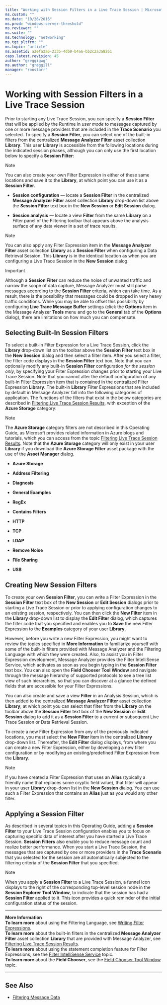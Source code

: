 ```yaml
---
title: "Working with Session Filters in a Live Trace Session | Microsoft Docs"
ms.custom: ""
ms.date: "10/26/2016"
ms.prod: "windows-server-threshold"
ms.reviewer: ""
ms.suite: ""
ms.technology: "networking"
ms.tgt_pltfrm: ""
ms.topic: "article"
ms.assetid: a2efa2a6-2335-4db9-b4a6-bb2c2a3a8261
caps.latest.revision: 45
author: "greggigwg"
ms.author: "greggill"
manager: "ronstarr"
---
```


# Working with Session Filters in a Live Trace Session

Prior to starting any Live Trace Session, you can specify a **Session Filter** that will be applied by the Runtime in *user mode* to messages captured by one or more message providers that are included in the **Trace Scenario** you selected. To specify a **Session Filter**, you can select one of the built-in filters from the centralized **Message Analyzer Filter** asset collection **Library**. This user **Library** is accessible from the following locations during the indicated session phases, although you can  only use the first location below to specify a **Session Filter**:  
  
> [!NOTE]
>  You can also create your own Filter Expression in either of these same locations and save it to the **Library**, at which point you can use it as a **Session Filter**.  
  
-   **Session configuration** — locate a **Session Filter** in the centralized **Message Analyzer Filter** asset collection **Library** drop-down list above the **Session Filter** text box in the **New Session** or **Edit Session** dialog.  
  
-   **Session analysis** — locate a  view **Filter** from the same **Library** on a Filter panel of the Filtering toolbar that appears above the analysis surface of any data viewer in a set of trace results.  
  
> [!NOTE]
>  You can also apply any Filter Expression item in the **Message Analyzer Filter** asset collection **Library** as a **Session Filter** when configuring a Data Retrieval Session. This **Library** is in the identical location as when you are configuring a Live Trace Session in the **New Session** dialog.  
  
> [!IMPORTANT]
>  Although a **Session Filter** can reduce the noise of unwanted traffic and narrow the scope of data capture, Message Analyzer must still parse messages according to the **Session Filter** criteria, which can take time. As a result, there is the possibility that messages could be dropped in very heavy traffic conditions. While you may be able to offset this possibility by configuring **Live Trace Message Buffer** settings (click the **Options** item in the Message Analyzer **Tools** menu and go to the **General** tab of the **Options** dialog), there are limitations on how much you can compensate.  
  
<a name="BKMK_SelectingSessionFilters"></a>   
## Selecting Built-In Session Filters  
 To select a built-in Filter Expression for a Live Trace Session, click the **Library** drop-down list on the toolbar above the **Session Filter** text box in the **New Session** dialog and then select a filter item. After you select a filter, the filter code displays in the **Session Filter** text box. Note that you can optionally modify any built-in **Session Filter** configuration *for the session only*, by specifying your Filter Expression changes prior to starting your Live Trace Session. Note that you cannot alter the default configuration of any built-in Filter Expression item that is contained in the centralized Filter Expression **Library**. The built-in **Library** Filter Expressions that are included by default in Message Analyzer fall into the following categories of application. The functions of the filters that exist in the below categories are described in [Filtering Live Trace Session Results](filtering-live-trace-session-results.md), with exception of the **Azure Storage** category:  
  
> [!NOTE]
>  The **Azure Storage** category filters are not described in this Operating Guide, as Microsoft provides related information in Azure blogs and tutorials, which you can access from the topic [Filtering Live Trace Session Results](filtering-live-trace-session-results.md). Note that the **Azure Storage** category will only exist in your user **Library** if you download the **Azure Storage Filter** asset package with the use of  the **Asset Manager** dialog.  
  
-   **Azure Storage**  
  
-   **Address Filtering**  
  
-   **Diagnosis**  
  
-   **General Examples**  
  
-   **RegEx**  
  
-   **Contains Filters**  
  
-   **HTTP**  
  
-   **TCP**  
  
-   **LDAP**  
  
-   **Remove Noise**  
  
-   **File Sharing**  
  
-   **USB**  
  
## Creating New Session Filters  

 To create your own **Session Filter**, you can write a Filter Expression in the **Session Filter** text box of the **New Session** or **Edit Session** dialogs prior to starting a Live Trace Session or prior to applying configuration changes to an existing session, respectively. You can then click the **New Filter** item in the **Library** drop-down list to display the **Edit Filter** dialog, which captures the filter code that you specified and enables you to **Save** the new Filter Expression to the **Examples** category of your user **Library**.  
  
 However, before you write a new Filter Expression, you might want to review the topics specified in **More Information** to familiarize yourself with some of the built-in filters provided with Message Analyzer and the Filtering Language with which they were created. Also, to assist you in Filter Expression development, Message Analyzer provides the Filter IntelliSense Service, which activates as soon as you begin typing in the **Session Filter** text box. You can also open the **Field Chooser** **Tool Window** and navigate through the message hierarchy of supported protocols to see a tree list view of such hierarchies, so that you can discover at a glance the defined fields that are accessible for your Filter Expressions.  
  
 You can also create and save a view **Filter** in an Analysis Session, which is then added to the centralized **Message Analyzer Filter** asset collection  **Library**; at which point you can select that filter from the **Library** on the toolbar above the **Session Filter** text box of the **New Session** or **Edit Session** dialog to add it as a **Session Filter** to a current or subsequent Live Trace Session or Data Retrieval Session.  
  
 To create a new Filter Expression from any of the previously indicated locations, you must select the **New Filter** item in the centralized **Library** drop-down list. Thereafter, the **Edit Filter** dialog displays, from where you can create a new Filter Expression, either by developing a new filter configuration or by modifying an existing/predefined Filter Expression from the **Library**.  
  
> [!NOTE]
>  If you have created a Filter Expression that uses an **Alias** (typically a friendly name that replaces some cryptic field value), that filter will appear in your user **Library** drop-down list in the  **New Session** dialog. You can use such a Filter Expression that contains an **Alias** just as you would any other filter.  
  
## Applying a Session Filter  

 As described in several topics in this Operating Guide, adding a **Session Filter** to your Live Trace Session configuration enables you to focus on capturing specific data of interest after you have started a Live Trace Session. **Session Filters** also enable you to reduce message count and realize better performance. When you start a Live Trace Session, the messages that are captured by one or more providers in the **Trace Scenario** that you selected for the session are all automatically subjected to the filtering criteria of the **Session Filter** that you specified.  
  
> [!NOTE]
>  When you apply a **Session Filter** to a Live Trace Session, a funnel icon displays to the right of the corresponding top-level session node in the **Session Explorer** **Tool Window**, to indicate that the session has had a **Session Filter** applied to it. This icon provides a quick reminder of the initial configuration status of the session.  
  
---  
  
 **More Information**   
 **To learn more** about using the Filtering Language, see [Writing Filter Expressions](writing-filter-expressions.md).   
**To learn more** about the built-in filters in the centralized **Message Analyzer Filter** asset collection **Library** that are provided with Message Analyzer, see [Filtering Live Trace Session Results](filtering-live-trace-session-results.md).   
**To learn more** about using the statement completion feature for Filter Expressions, see the [Filter IntelliSense Service](filter-intellisense-service.md) topic.  
**To learn more** about the **Field Chooser**, see the [Field Chooser Tool Window](field-chooser-tool-window.md) topic.  

---  
  
## See Also  

- [Filtering Message Data](filtering-message-data.md)